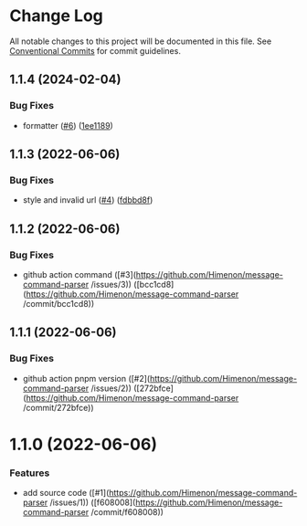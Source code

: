 # Change Log

All notable changes to this project will be documented in this file.
See [Conventional Commits](https://conventionalcommits.org) for commit guidelines.

<a name="1.1.4"></a>
## 1.1.4 (2024-02-04)


### Bug Fixes

* formatter ([#6](https://github.com/Himenon/message-command-parser/issues/6)) ([1ee1189](https://github.com/Himenon/message-command-parser/commit/1ee1189))





<a name="1.1.3"></a>
## 1.1.3 (2022-06-06)


### Bug Fixes

* style and invalid url ([#4](https://github.com/Himenon/message-command-parser/issues/4)) ([fdbbd8f](https://github.com/Himenon/message-command-parser/commit/fdbbd8f))





<a name="1.1.2"></a>
## 1.1.2 (2022-06-06)


### Bug Fixes

* github action command ([#3](https://github.com/Himenon/message-command-parser /issues/3)) ([bcc1cd8](https://github.com/Himenon/message-command-parser /commit/bcc1cd8))





<a name="1.1.1"></a>
## 1.1.1 (2022-06-06)


### Bug Fixes

* github action pnpm version ([#2](https://github.com/Himenon/message-command-parser /issues/2)) ([272bfce](https://github.com/Himenon/message-command-parser /commit/272bfce))





<a name="1.1.0"></a>

# 1.1.0 (2022-06-06)

### Features

- add source code ([#1](https://github.com/Himenon/message-command-parser /issues/1)) ([f608008](https://github.com/Himenon/message-command-parser /commit/f608008))
